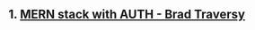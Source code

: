 ## 1. <a href="https://www.traversymedia.com/blog/mern-crash-course-part-1)" target="_blank">MERN stack with AUTH - Brad Traversy</a>
